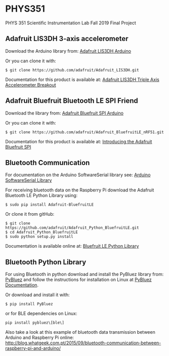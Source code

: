 # PHYS351
PHYS 351 Scientific Instrumentation Lab Fall 2019 Final Project

## Adafruit LIS3DH 3-axis accelerometer
Download the Arduino library from:
[Adafruit LIS3DH Arduino](https://learn.adafruit.com/adafruit-lis3dh-triple-axis-accelerometer-breakout/arduino)

Or you can clone it with:
```
$ git clone https://github.com/adafruit/Adafruit_LIS3DH.git
```

Documentation for this product is available at:
[Adafruit LIS3DH Triple Axis Accelerometer Breakout](https://cdn-learn.adafruit.com/downloads/pdf/adafruit-lis3dh-triple-axis-accelerometer-breakout.pdf)

## Adafruit Bluefruit Bluetooth LE SPI Friend
Download the library from:
[Adafruit Bluefruit SPI Arduino](https://learn.adafruit.com/introducing-the-adafruit-bluefruit-spi-breakout/software)

Or you can clone it with:
```
$ git clone https://github.com/adafruit/Adafruit_BluefruitLE_nRF51.git
```

Documentation for this product is available at:
[Introducing the Adafruit Bluefruit SPI](https://cdn-learn.adafruit.com/downloads/pdf/introducing-the-adafruit-bluefruit-spi-breakout.pdf)

## Bluetooth Communication
For documentation on the Arduino SoftwareSerial library see:
[Arduino SoftwareSerial Library](https://www.arduino.cc/en/Reference/SoftwareSerial)

For receiving bluetooth data on the Raspberry Pi download the Adafruit Bluetooth LE Python Library using:
```
$ sudo pip install Adafruit-BluefruitLE
```

Or clone it from gitHub:
```
$ git clone https://github.com/adafruit/Adafruit_Python_BluefruitLE.git
$ cd Adafruit_Python_BluefruitLE
$ sudo python setup.py install
```
Documentation is available online at:
[Bluefruit LE Python Library](https://cdn-learn.adafruit.com/downloads/pdf/bluefruit-le-python-library.pdf)

## Bluetooth Python Library
For using Bluetooth in python download and install the PyBluez library from:
[PyBluez](https://pypi.org/project/PyBluez/) and follow the instructions for installation on Linux at [PyBluez Documentation](https://pybluez.readthedocs.io/en/latest/install.html).

Or download and install it with:
```
$ pip install PyBluez
```

or for BLE dependencies on Linux:
```
pip install pybluez\[ble\]
```

Also take a look at this example of bluetooth data transmission between Arduino and Raspberry Pi online:
http://blog.whatgeek.com.pt/2015/09/bluetooth-communication-between-raspberry-pi-and-arduino/
